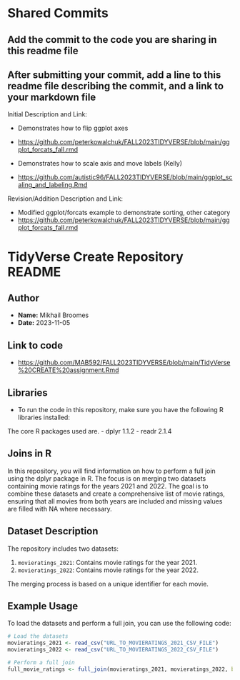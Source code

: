# Shared Commits
## Add the commit to the code you are sharing in this readme file
## After submitting your commit, add a line to this readme file describing the commit, and a link to your markdown file

Initial Description and Link: 
* Demonstrates how to flip ggplot axes
* https://github.com/peterkowalchuk/FALL2023TIDYVERSE/blob/main/ggplot_forcats_fall.rmd

* Demonstrates how to scale axis and move labels (Kelly)
* https://github.com/autistic96/FALL2023TIDYVERSE/blob/main/ggplot_scaling_and_labeling.Rmd

Revision/Addition Description and Link:
* Modified ggplot/forcats example to demonstrate sorting, other category
* https://github.com/peterkowalchuk/FALL2023TIDYVERSE/blob/main/ggplot_forcats_fall.rmd
# TidyVerse Create Repository README

## Author
- **Name:** Mikhail Broomes
- **Date:** 2023-11-05

## Link to code 
- https://github.com/MAB592/FALL2023TIDYVERSE/blob/main/TidyVerse%20CREATE%20assignment.Rmd

## Libraries
- To run the code in this repository, make sure you have the following R libraries installed:

 The core R packages used are.
    - dplyr 1.1.2
    - readr 2.1.4
  

## Joins in R
In this repository, you will find information on how to perform a full join using the dplyr package in R. The focus is on merging two datasets containing movie ratings for the years 2021 and 2022. The goal is to combine these datasets and create a comprehensive list of movie ratings, ensuring that all movies from both years are included and missing values are filled with NA where necessary.

## Dataset Description

The repository includes two datasets:

1. `movieratings_2021`: Contains movie ratings for the year 2021.
2. `movieratings_2022`: Contains movie ratings for the year 2022.

The merging process is based on a unique identifier for each movie.

## Example Usage
To load the datasets and perform a full join, you can use the following code:

```R
# Load the datasets
movieratings_2021 <- read_csv("URL_TO_MOVIERATINGS_2021_CSV_FILE")
movieratings_2022 <- read_csv("URL_TO_MOVIERATINGS_2022_CSV_FILE")

# Perform a full join
full_movie_ratings <- full_join(movieratings_2021, movieratings_2022, by = "Film")
